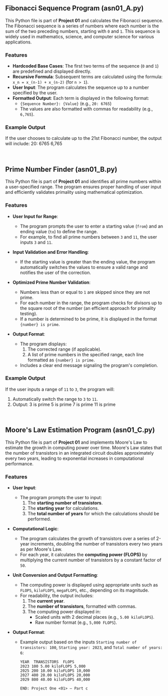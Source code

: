 ## Fibonacci Sequence Program (asn01_A.py)

This Python file is part of **Project 01** and calculates the Fibonacci sequence. The Fibonacci sequence is a series of numbers where each number is the sum of the two preceding numbers, starting with `0` and `1`. This sequence is widely used in mathematics, science, and computer science for various applications.

### Features
- **Hardcoded Base Cases**: The first two terms of the sequence (`0` and `1`) are predefined and displayed directly.
- **Recursive Formula**: Subsequent terms are calculated using the formula:  
  `x_n = x_(n-1) + x_(n-2)` (for `n > 1`).
- **User Input**: The program calculates the sequence up to a number specified by the user.
- **Formatted Output**: Each term is displayed in the following format:
  - `{Sequence Number}: {Value}` (e.g., `20: 6765`)
  - The values are also formatted with commas for readability (e.g., `6,765`).

### Example Output
If the user chooses to calculate up to the 21st Fibonacci number, the output will include:
20: 6765 6,765

<br>

## Prime Number Finder (asn01_B.py)

This Python file is part of **Project 01** and identifies all prime numbers within a user-specified range. The program ensures proper handling of user input and efficiently validates primality using mathematical optimization.

### Features
- **User Input for Range**: 
  - The program prompts the user to enter a starting value (`from`) and an ending value (`to`) to define the range.
  - For example, to find all prime numbers between `3` and `11`, the user inputs `3` and `11`.

- **Input Validation and Error Handling**:
  - If the starting value is greater than the ending value, the program automatically switches the values to ensure a valid range and notifies the user of the correction.

- **Optimized Prime Number Validation**:
  - Numbers less than or equal to `1` are skipped since they are not prime.
  - For each number in the range, the program checks for divisors up to the square root of the number (an efficient approach for primality testing).
  - If a number is determined to be prime, it is displayed in the format `{number} is prime`.

- **Output Format**:
  - The program displays:
    1. The corrected range (if applicable).
    2. A list of prime numbers in the specified range, each line formatted as `{number} is prime`.
  - Includes a clear end message signaling the program's completion.

### Example Output
If the user inputs a range of `11` to `3`, the program will:
1. Automatically switch the range to `3` to `11`.
2. Output:
3 is prime
5 is prime
7 is prime
11 is prime

<br>

## Moore's Law Estimation Program (asn01_C.py)

This Python file is part of **Project 01** and implements Moore's Law to estimate the growth in computing power over time. Moore's Law states that the number of transistors in an integrated circuit doubles approximately every two years, leading to exponential increases in computational performance.

### Features
- **User Input**:
  - The program prompts the user to input:
    1. The **starting number of transistors**.
    2. The **starting year** for calculations.
    3. The **total number of years** for which the calculations should be performed.

- **Computational Logic**:
  - The program calculates the growth of transistors over a series of 2-year increments, doubling the number of transistors every two years as per Moore's Law.
  - For each year, it calculates the **computing power (FLOPS)** by multiplying the current number of transistors by a constant factor of `50`.

- **Unit Conversion and Output Formatting**:
  - The computing power is displayed using appropriate units such as `FLOPS`, `kiloFLOPS`, `megaFLOPS`, etc., depending on its magnitude.
  - For readability, the output includes:
    1. The **current year**.
    2. The **number of transistors**, formatted with commas.
    3. The computing power displayed in:
       - Scaled units with 2 decimal places (e.g., `5.00 kiloFLOPS`).
       - Raw number format (e.g., `5,000 FLOPS`).

- **Output Format**:
  - Example output based on the inputs `Starting number of transistors: 100`, `Starting year: 2023`, and `Total number of years: 6`:
    ```
    YEAR  TRANSISTORS  FLOPS
    2023 100 5.00 kiloFLOPS 5,000
    2025 200 10.00 kiloFLOPS 10,000
    2027 400 20.00 kiloFLOPS 20,000
    2029 800 40.00 kiloFLOPS 40,000

    END: Project One <01> – Part c
    ```


